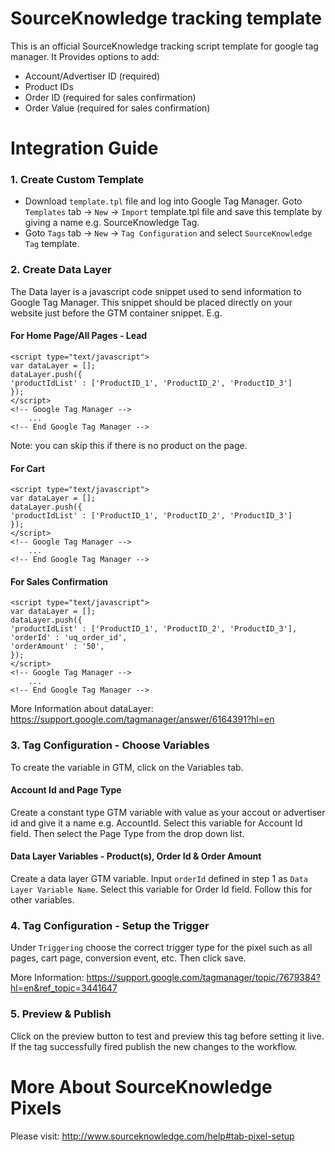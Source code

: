 # SourceKnowledge tracking template
This is an official SourceKnowledge tracking script template for google tag manager. It Provides options to add:
* Account/Advertiser ID (required)
* Product IDs
* Order ID (required for sales confirmation)
* Order Value (required for sales confirmation)

# Integration Guide
### 1. Create Custom Template
- Download `template.tpl` file and log into Google Tag Manager. Goto `Templates` tab -> `New` -> `Import` template.tpl file and save this template by giving a name e.g. SourceKnowledge Tag.
- Goto `Tags` tab -> `New` -> `Tag Configuration` and select `SourceKnowledge Tag` template.

### 2. Create Data Layer
The Data layer is a javascript code snippet used to send information to Google Tag Manager. This snippet should be placed directly on your website just before the GTM container snippet. E.g. 
#### For Home Page/All Pages - Lead
```
<script type="text/javascript">
var dataLayer = [];
dataLayer.push({
'productIdList' : ['ProductID_1', 'ProductID_2', 'ProductID_3']
});
</script>
<!-- Google Tag Manager -->
  	...
<!-- End Google Tag Manager -->
```
Note: you can skip this if there is no product on the page. 
#### For Cart
```
<script type="text/javascript">
var dataLayer = [];
dataLayer.push({
'productIdList' : ['ProductID_1', 'ProductID_2', 'ProductID_3']
});
</script>
<!-- Google Tag Manager -->
  	...
<!-- End Google Tag Manager -->
```
#### For Sales Confirmation
```
<script type="text/javascript">
var dataLayer = [];
dataLayer.push({
'productIdList' : ['ProductID_1', 'ProductID_2', 'ProductID_3'],
'orderId' : 'uq_order_id',
'orderAmount' : '50',
});
</script>
<!-- Google Tag Manager -->
  	...
<!-- End Google Tag Manager -->
```

More Information about dataLayer: https://support.google.com/tagmanager/answer/6164391?hl=en
### 3. Tag Configuration - Choose Variables
To create the variable in GTM, click on the Variables tab. 
#### Account Id and Page Type
Create a constant type GTM variable with value as your accout or advertiser id and give it a name e.g. AccountId. Select this variable for Account Id field. Then select the Page Type from the drop down list.
#### Data Layer Variables - Product(s), Order Id & Order Amount
Create a data layer GTM variable. Input `orderId` defined in step 1 as `Data Layer Variable Name`. Select this variable for Order Id field. Follow this for other variables. 
### 4. Tag Configuration - Setup the Trigger
Under `Triggering` choose the correct trigger type for the pixel such as all pages, cart page, conversion event, etc. Then click save.

More Information: https://support.google.com/tagmanager/topic/7679384?hl=en&ref_topic=3441647
### 5. Preview & Publish
Click on the preview button to test and preview this tag before setting it live. If the tag successfully fired publish the new changes to the workflow.

# More About SourceKnowledge Pixels
Please visit: http://www.sourceknowledge.com/help#tab-pixel-setup
